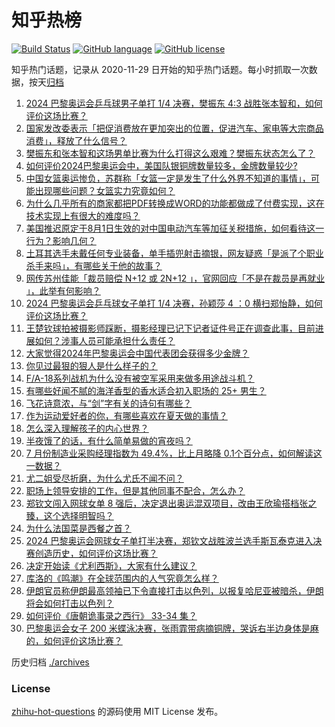 # 知乎热榜
[![Build Status](https://github.com/ToWeLong/zhihu-hot-questions/workflows/CI/badge.svg)](https://github.com/ToWeLong/zhihu-hot-questions/actions)
[![GitHub language](https://img.shields.io/badge/language-golang-orange.svg)](https://golang.org/)
[![GitHub license](https://img.shields.io/github/license/ToWeLong/zhihu-hot-questions)](https://github.com/ToWeLong/zhihu-hot-questions/blob/main/LICENSE)

知乎热门话题，记录从 2020-11-29 日开始的知乎热门话题。每小时抓取一次数据，按天[归档](./archives)

<!-- BEGIN -->

1. [2024 巴黎奥运会乒乓球男子单打 1/4 决赛，樊振东 4:3 战胜张本智和，如何评价这场比赛？](https://www.zhihu.com/question/663178094)
1. [国家发改委表示「把促消费放在更加突出的位置，促进汽车、家电等大宗商品消费」，释放了什么信号？](https://www.zhihu.com/question/663156052)
1. [樊振东和张本智和这场男单比赛为什么打得这么艰难？樊振东状态怎么了？](https://www.zhihu.com/question/663207410)
1. [如何评价2024巴黎奥运会中，美国队银铜牌数量较多，金牌数量较少?](https://www.zhihu.com/question/663022429)
1. [中国女篮奥运惨负，苏群称「女篮一定是发生了什么外界不知道的事情」，可能出现哪些问题？女篮实力究竟如何？](https://www.zhihu.com/question/663191121)
1. [为什么几乎所有的商家都把PDF转换成WORD的功能都做成了付费实现，这在技术实现上有很大的难度吗？](https://www.zhihu.com/question/462704654)
1. [美国推迟原定于8月1日生效的对中国电动汽车等加征关税措施，如何看待这一行为？影响几何？](https://www.zhihu.com/question/663152643)
1. [土耳其选手未戴任何专业装备，单手插兜射击摘银，网友疑惑「是派了个职业杀手来吗」，有哪些关于他的故事？](https://www.zhihu.com/question/663173940)
1. [网传苏州佳能「裁员赔偿 N+12 或 2N+12 」，官网回应「不是在裁员是再就业 」，此举有何影响？](https://www.zhihu.com/question/663175906)
1. [2024 巴黎奥运会乒乓球女子单打 1/4 决赛，孙颖莎 4 ：0 横扫郑怡静，如何评价这场比赛？](https://www.zhihu.com/question/663178075)
1. [王楚钦球拍被摄影师踩断，摄影经理已记下记者证件号正在调查此事，目前进展如何？涉事人员可能承担什么责任？](https://www.zhihu.com/question/663163109)
1. [大家觉得2024年巴黎奥运会中国代表团会获得多少金牌？](https://www.zhihu.com/question/653451089)
1. [你见过最狠的狠人是什么样子的？](https://www.zhihu.com/question/506026254)
1. [F/A-18系列战机为什么没有被空军采用来做多用途战斗机？](https://www.zhihu.com/question/657901380)
1. [有哪些好闻不腻的海洋香型的香水适合初入职场的 25+ 男生？](https://www.zhihu.com/question/615238031)
1. [飞花诗意浓，与“剑”字有关的诗句有哪些？](https://www.zhihu.com/question/661928959)
1. [作为运动爱好者的你，有哪些喜欢在夏天做的事情？](https://www.zhihu.com/question/663083724)
1. [怎么深入理解孩子的内心世界？](https://www.zhihu.com/question/662649083)
1. [半夜饿了的话，有什么简单易做的宵夜吗？](https://www.zhihu.com/question/380056177)
1. [7 月份制造业采购经理指数为 49.4%，比上月略降 0.1个百分点，如何解读这一数据？](https://www.zhihu.com/question/663061993)
1. [尤二姐受尽折磨，为什么尤氏不闻不问？](https://www.zhihu.com/question/655132737)
1. [职场上领导安排的工作，但是其他同事不配合，怎么办？](https://www.zhihu.com/question/662916796)
1. [郑钦文闯入网球女单 8 强后，决定退出奥运混双项目，改由王欣瑜搭档张之臻，这个选择明智吗？](https://www.zhihu.com/question/663033495)
1. [为什么法国菜是西餐之首？](https://www.zhihu.com/question/418275425)
1. [2024 巴黎奥运会网球女子单打半决赛，郑钦文战胜波兰选手斯瓦泰克进入决赛创造历史，如何评价这场比赛？](https://www.zhihu.com/question/663177474)
1. [决定开始读《尤利西斯》，大家有什么建议？](https://www.zhihu.com/question/631189251)
1. [库洛的《鸣潮》在全球范围内的人气究竟怎么样？](https://www.zhihu.com/question/662713214)
1. [伊朗官员称伊朗最高领袖已下令直接打击以色列，以报复哈尼亚被暗杀，伊朗将会如何打击以色列？](https://www.zhihu.com/question/663153907)
1. [如何评价《唐朝诡事录之西行》 33-34 集？](https://www.zhihu.com/question/663189485)
1. [巴黎奥运会女子 200 米蝶泳决赛，张雨霏带病摘铜牌，哭诉右半边身体是麻的，如何评价这场比赛？](https://www.zhihu.com/question/663210491)

<!-- END -->

历史归档 [./archives](./archives)


### License
[zhihu-hot-questions](https://github.com/towelong/zhihu-hot-questions) 的源码使用 MIT License 发布。